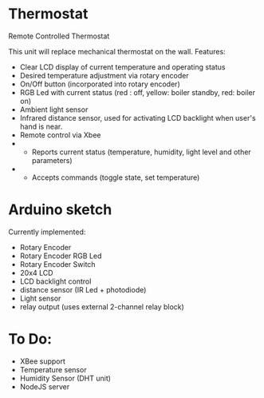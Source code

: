 Thermostat
==========

Remote Controlled Thermostat

This unit will replace mechanical thermostat on the wall.
Features:
* Clear LCD display of current temperature and operating status
* Desired temperature adjustment via rotary encoder
* On/Off button (incorporated into rotary encoder)
* RGB Led with current status (red : off, yellow: boiler standby, red: boiler on)
* Ambient light sensor
* Infrared distance sensor, used for activating LCD backlight when user's hand is near.
* Remote control via Xbee
* * Reports current status (temperature, humidity, light level and other parameters)
* * Accepts commands (toggle state, set temperature)


Arduino sketch
==========

Currently implemented:

* Rotary Encoder
* Rotary Encoder RGB Led
* Rotary Encoder Switch
* 20x4 LCD
* LCD backlight control
* distance sensor (IR Led + photodiode)
* Light sensor
* relay output (uses external 2-channel relay block)


To Do:
==========

* XBee support
* Temperature sensor
* Humidity Sensor (DHT unit)
* NodeJS server
